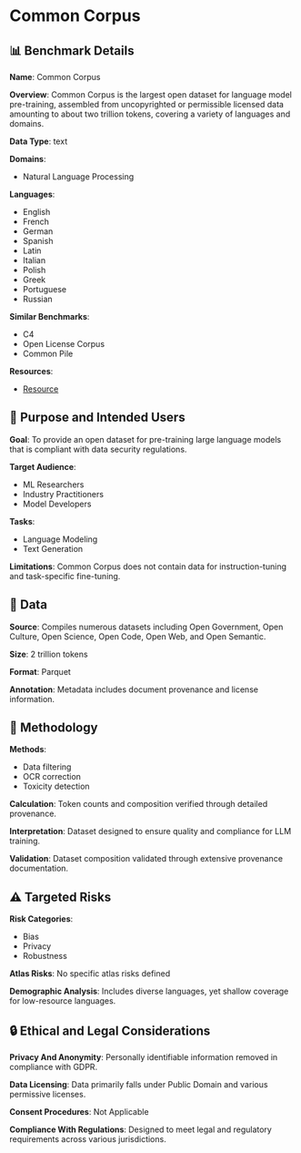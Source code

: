 # Common Corpus

## 📊 Benchmark Details

**Name**: Common Corpus

**Overview**: Common Corpus is the largest open dataset for language model pre-training, assembled from uncopyrighted or permissible licensed data amounting to about two trillion tokens, covering a variety of languages and domains.

**Data Type**: text

**Domains**:
- Natural Language Processing

**Languages**:
- English
- French
- German
- Spanish
- Latin
- Italian
- Polish
- Greek
- Portuguese
- Russian

**Similar Benchmarks**:
- C4
- Open License Corpus
- Common Pile

**Resources**:
- [Resource](https://huggingface.co/datasets/PleIAs/common_corpus)

## 🎯 Purpose and Intended Users

**Goal**: To provide an open dataset for pre-training large language models that is compliant with data security regulations.

**Target Audience**:
- ML Researchers
- Industry Practitioners
- Model Developers

**Tasks**:
- Language Modeling
- Text Generation

**Limitations**: Common Corpus does not contain data for instruction-tuning and task-specific fine-tuning.

## 💾 Data

**Source**: Compiles numerous datasets including Open Government, Open Culture, Open Science, Open Code, Open Web, and Open Semantic.

**Size**: 2 trillion tokens

**Format**: Parquet

**Annotation**: Metadata includes document provenance and license information.

## 🔬 Methodology

**Methods**:
- Data filtering
- OCR correction
- Toxicity detection

**Calculation**: Token counts and composition verified through detailed provenance.

**Interpretation**: Dataset designed to ensure quality and compliance for LLM training.

**Validation**: Dataset composition validated through extensive provenance documentation.

## ⚠️ Targeted Risks

**Risk Categories**:
- Bias
- Privacy
- Robustness

**Atlas Risks**:
No specific atlas risks defined

**Demographic Analysis**: Includes diverse languages, yet shallow coverage for low-resource languages.

## 🔒 Ethical and Legal Considerations

**Privacy And Anonymity**: Personally identifiable information removed in compliance with GDPR.

**Data Licensing**: Data primarily falls under Public Domain and various permissive licenses.

**Consent Procedures**: Not Applicable

**Compliance With Regulations**: Designed to meet legal and regulatory requirements across various jurisdictions.
